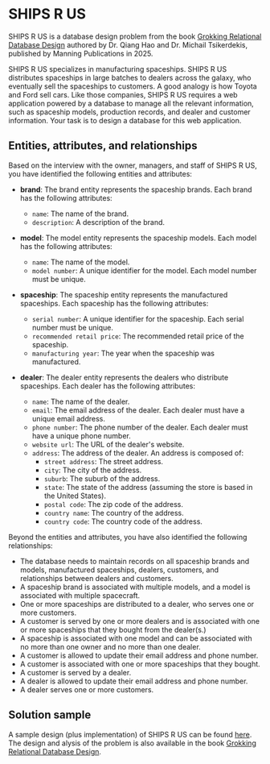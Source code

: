 # SHIPS R US

SHIPS R US is a database design problem from the book [Grokking Relational Database Design](https://mng.bz/PRER) authored by Dr. Qiang Hao and Dr. Michail Tsikerdekis, published by Manning Publications in 2025.

SHIPS R US specializes in manufacturing spaceships. SHIPS R US distributes spaceships in large batches to dealers across the galaxy, who eventually sell the spaceships to customers. A good analogy is how Toyota and Ford sell cars. Like those companies, SHIPS R US requires a web application powered by a database to manage all the relevant information, such as spaceship models, production records, and dealer and customer information. Your task is to design a database for this web application.

## Entities, attributes, and relationships

Based on the interview with the owner, managers, and staff of SHIPS R US, you have identified the following entities and attributes:

- **brand**: The brand entity represents the spaceship brands. Each brand has the following attributes:
  - `name`: The name of the brand.
  - `description`: A description of the brand. 

- **model**: The model entity represents the spaceship models. Each model has the following attributes:
  - `name`: The name of the model.
  - `model number`: A unique identifier for the model. Each model number must be unique.

- **spaceship**: The spaceship entity represents the manufactured spaceships. Each spaceship has the following attributes:
  - `serial number`: A unique identifier for the spaceship. Each serial number must be unique.
  - `recommended retail price`: The recommended retail price of the spaceship.
  - `manufacturing year`: The year when the spaceship was manufactured.

- **dealer**: The dealer entity represents the dealers who distribute spaceships. Each dealer has the following attributes:
  - `name`: The name of the dealer.
  - `email`: The email address of the dealer. Each dealer must have a unique email address.
  - `phone number`: The phone number of the dealer. Each dealer must have a unique phone number.
  - `website url`: The URL of the dealer's website.
  - `address`: The address of the dealer. An address is composed of:
    - `street address`: The street address.
    - `city`: The city of the address.
    - `suburb`: The suburb of the address.
    - `state`: The state of the address (assuming the store is based in the United States).
    - `postal code`: The zip code of the address.
    - `country name`: The country of the address.
    - `country code`: The country code of the address.

Beyond the entities and attributes, you have also identified the following relationships:

* The database needs to maintain records on all spaceship brands and models, manufactured spaceships, dealers, customers, and relationships between dealers and customers. 
* A spaceship brand is associated with multiple models, and a model is associated with multiple spacecraft. 
* One or more spaceships are distributed to a dealer, who serves one or more customers. 
* A customer is served by one or more dealers and is associated with one or more spaceships that they bought from the dealer(s.) 
* A spaceship is associated with one model and can be associated with no more than one owner and no more than one dealer.
* A customer is allowed to update their email address and phone number. 
* A customer is associated with one or more spaceships that they bought.
* A customer is served by a dealer.
* A dealer is allowed to update their email address and phone number.
* A dealer serves one or more customers.

## Solution sample

A sample design (plus implementation) of SHIPS R US can be found [here](https://github.com/Neo-Hao/grokking-relational-database-design/tree/main/chapter_08). The design and alysis of the problem is also available in the book [Grokking Relational Database Design](https://mng.bz/PRER).
